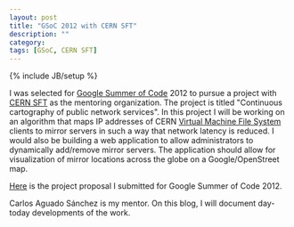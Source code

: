 ```yaml
---
layout: post
title: "GSoC 2012 with CERN SFT"
description: ""
category: 
tags: [GSoC, CERN SFT]
---
```

{% include JB/setup %}

I was selected for [Google Summer of Code](http://code.google.com/soc/) 2012 to pursue a project with [CERN SFT](http://sftweb.cern.ch) as the mentoring organization. The project is titled "Continuous cartography of public network services".
In this project I will be working on an algorithm that maps IP addresses of CERN [Virtual Machine File System]() clients to mirror servers in such a way that network latency is reduced. I would also be building a web application to allow administrators to dynamically add/remove mirror servers. The application should allow for visualization of mirror locations across the globe on a Google/OpenStreet map.

[Here](http://www.google-melange.com/gsoc/proposal/review/google/gsoc2012/racheesingh/9002) is the project proposal I submitted for Google Summer of Code 2012.

	
Carlos Aguado Sánchez is my mentor. On this blog, I will document day-today developments of the work.
